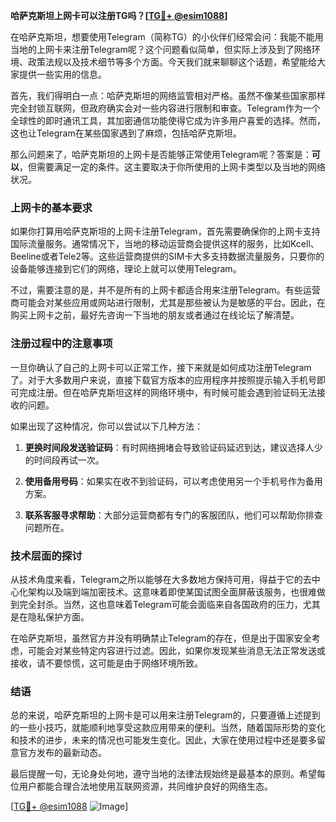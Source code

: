 **哈萨克斯坦上网卡可以注册TG吗？[[TG💪+ @esim1088](https://t.me/s/esim1088)]**

在哈萨克斯坦，想要使用Telegram（简称TG）的小伙伴们经常会问：我能不能用当地的上网卡来注册Telegram呢？这个问题看似简单，但实际上涉及到了网络环境、政策法规以及技术细节等多个方面。今天我们就来聊聊这个话题，希望能给大家提供一些实用的信息。

首先，我们得明白一点：哈萨克斯坦的网络监管相对严格。虽然不像某些国家那样完全封锁互联网，但政府确实会对一些内容进行限制和审查。Telegram作为一个全球性的即时通讯工具，其加密通信功能使得它成为许多用户喜爱的选择。然而，这也让Telegram在某些国家遇到了麻烦，包括哈萨克斯坦。

那么问题来了，哈萨克斯坦的上网卡是否能够正常使用Telegram呢？答案是：**可以**，但需要满足一定的条件。这主要取决于你所使用的上网卡类型以及当地的网络状况。

### 上网卡的基本要求

如果你打算用哈萨克斯坦的上网卡注册Telegram，首先需要确保你的上网卡支持国际流量服务。通常情况下，当地的移动运营商会提供这样的服务，比如Kcell、Beeline或者Tele2等。这些运营商提供的SIM卡大多支持数据流量服务，只要你的设备能够连接到它们的网络，理论上就可以使用Telegram。

不过，需要注意的是，并不是所有的上网卡都适合用来注册Telegram。有些运营商可能会对某些应用或网站进行限制，尤其是那些被认为是敏感的平台。因此，在购买上网卡之前，最好先咨询一下当地的朋友或者通过在线论坛了解清楚。

### 注册过程中的注意事项

一旦你确认了自己的上网卡可以正常工作，接下来就是如何成功注册Telegram了。对于大多数用户来说，直接下载官方版本的应用程序并按照提示输入手机号即可完成注册。但在哈萨克斯坦这样的网络环境中，有时候可能会遇到验证码无法接收的问题。

如果出现了这种情况，你可以尝试以下几种方法：

1. **更换时间段发送验证码**：有时网络拥堵会导致验证码延迟到达，建议选择人少的时间段再试一次。
   
2. **使用备用号码**：如果实在收不到验证码，可以考虑使用另一个手机号作为备用方案。

3. **联系客服寻求帮助**：大部分运营商都有专门的客服团队，他们可以帮助你排查问题所在。

### 技术层面的探讨

从技术角度来看，Telegram之所以能够在大多数地方保持可用，得益于它的去中心化架构以及端到端加密技术。这意味着即使某国试图全面屏蔽该服务，也很难做到完全封杀。当然，这也意味着Telegram可能会面临来自各国政府的压力，尤其是在隐私保护方面。

在哈萨克斯坦，虽然官方并没有明确禁止Telegram的存在，但是出于国家安全考虑，可能会对某些特定内容进行过滤。因此，如果你发现某些消息无法正常发送或接收，请不要惊慌，这可能是由于网络环境所致。

### 结语

总的来说，哈萨克斯坦的上网卡是可以用来注册Telegram的，只要遵循上述提到的一些小技巧，就能顺利地享受这款应用带来的便利。当然，随着国际形势的变化和技术的进步，未来的情况也可能发生变化。因此，大家在使用过程中还是要多留意官方发布的最新动态。

最后提醒一句，无论身处何地，遵守当地的法律法规始终是最基本的原则。希望每位用户都能合理合法地使用互联网资源，共同维护良好的网络生态。

[[TG💪+ @esim1088](https://t.me/s/esim1088) ![Image](https://i.postimg.cc/4NQfJmqS/Snipaste-2025-05-13-00-14-12.png)]